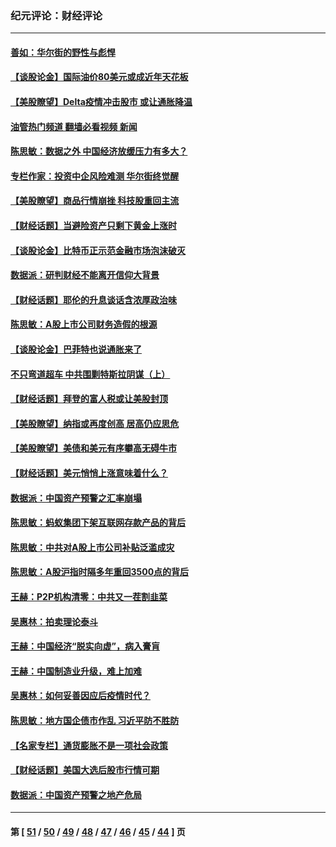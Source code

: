 ### 纪元评论：财经评论
---
#### [善如：华尔街的野性与彪悍](../../pages/nsc1026/n13112664.md?08020330) 
#### [【谈股论金】国际油价80美元或成近年天花板](../../pages/nsc1026/n13108524.md?08020330) 
#### [【美股瞭望】Delta疫情冲击股市 或让通胀降温](../../pages/nsc1026/n13100297.md?08020330) 
#### [油管热门频道 翻墙必看视频 新闻](ok?08020330)
#### [陈思敏：数据之外 中国经济放缓压力有多大？](../../pages/nsc1026/n13085576.md?08020330) 
#### [专栏作家：投资中企风险难测 华尔街终觉醒](../../pages/nsc1026/n13079366.md?08020330) 
#### [【美股瞭望】商品行情崩挫 科技股重回主流](../../pages/nsc1026/n13029798.md?08020330) 
#### [【财经话题】当避险资产只剩下黄金上涨时](../../pages/nsc1026/n12975626.md?08020330) 
#### [【谈股论金】比特币正示范金融市场泡沫破灭](../../pages/nsc1026/n12961769.md?08020330) 
#### [数据派：研判财经不能离开信仰大背景](../../pages/nsc1026/n12932684.md?08020330) 
#### [【财经话题】耶伦的升息谈话含浓厚政治味](../../pages/nsc1026/n12927299.md?08020330) 
#### [陈思敏：A股上市公司财务造假的根源](../../pages/nsc1026/n11229323.md?08020330) 
#### [【谈股论金】巴菲特也说通胀来了](../../pages/nsc1026/n12922463.md?08020330) 
#### [不只弯道超车 中共围剿特斯拉阴谋（上）](../../pages/nsc1026/n12919595.md?08020330) 
#### [【财经话题】拜登的富人税或让美股封顶](../../pages/nsc1026/n12899125.md?08020330) 
#### [【美股瞭望】纳指或再度创高 居高仍应思危](../../pages/nsc1026/n12878350.md?08020330) 
#### [【美股瞭望】美债和美元有序攀高无碍牛市](../../pages/nsc1026/n12844459.md?08020330) 
#### [【财经话题】美元悄悄上涨意味着什么？](../../pages/nsc1026/n12798222.md?08020330) 
#### [数据派：中国资产预警之汇率崩塌](../../pages/nsc1026/n12774242.md?08020330) 
#### [陈思敏：蚂蚁集团下架互联网存款产品的背后](../../pages/nsc1026/n12719862.md?08020330) 
#### [陈思敏：中共对A股上市公司补贴泛滥成灾](../../pages/nsc1026/n12713263.md?08020330) 
#### [陈思敏：A股沪指时隔多年重回3500点的背后](../../pages/nsc1026/n12675538.md?08020330) 
#### [王赫：P2P机构清零：中共又一茬割韭菜](../../pages/nsc1026/n12614544.md?08020330) 
#### [吴惠林：拍卖理论泰斗](../../pages/nsc1026/n12591360.md?08020330) 
#### [王赫：中国经济“脱实向虚”，病入膏肓](../../pages/nsc1026/n12564946.md?08020330) 
#### [王赫：中国制造业升级，难上加难](../../pages/nsc1026/n12559461.md?08020330) 
#### [吴惠林：如何妥善因应后疫情时代？](../../pages/nsc1026/n12553885.md?08020330) 
#### [陈思敏：地方国企债市作乱 习近平防不胜防](../../pages/nsc1026/n12553384.md?08020330) 
#### [【名家专栏】通货膨胀不是一项社会政策](../../pages/nsc1026/n12528711.md?08020330) 
#### [【财经话题】美国大选后股市行情可期](../../pages/nsc1026/n12514949.md?08020330) 
#### [数据派：中国资产预警之地产危局](../../pages/nsc1026/n12490884.md?08020330) 

---
#### 第 [ [51](./51.md?08020330) / [50](./50.md?08020330) / [49](./49.md?08020330) / [48](./48.md?08020330) / [47](./47.md?08020330) / [46](./46.md?08020330) / [45](./45.md?08020330) / [44](./44.md?08020330) ] 页
